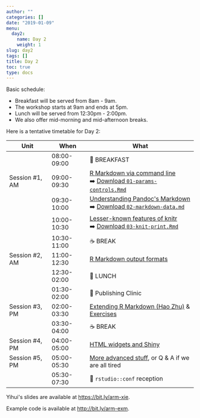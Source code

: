 ```yaml
---
author: ""
categories: []
date: "2019-01-09"
menu:
  day2:
    name: Day 2
    weight: 1
slug: day2
tags: []
title: Day 2
toc: true
type: docs
---
```


Basic schedule:

- Breakfast will be served from 8am - 9am. 
- The workshop starts at 9am and ends at 5pm.
- Lunch will be served from 12:30pm - 2:00pm.
- We also offer mid-morning and mid-afternoon breaks.

Here is a tentative timetable for Day 2:

| Unit          | When          | What   |
|---------------|---------------|--------|
|                | 08:00-09:00   |:doughnut: BREAKFAST|
| Session #1, AM  | 09:00-09:30   | [R Markdown via command line](https://bit.ly/arm-xie) <br> :arrow_right: [Download `01-params-controls.Rmd`](../../../yihui/01-params-controls.Rmd) |
|               | 09:30-10:00 | [Understanding Pandoc's Markdown](https://bit.ly/arm-xie#16) <br> :arrow_right: [Download `02-markdown-data.md`](../../../yihui/02-markdown-data.md)   |
|               | 10:00-10:30 | [Lesser-known features of knitr](https://bit.ly/arm-xie#39)  <br> :arrow_right: [Download `03-knit-print.Rmd`](../../../yihui/03-knit-print.Rmd)   |
|               | 10:30-11:00 |:coffee: BREAK   |
| Session #2, AM  | 11:00-12:30 | [R Markdown output formats](https://bit.ly/arm-xie#63) |
|               | 12:30-02:00  |:fork_and_knife: LUNCH |
|               | 01:30-02:00  |:rocket: Publishing Clinic |
| Session #3, PM  | 02:00-03:30   | [Extending R Markdown (Hao Zhu)](../../../slides/extend.html) & [Exercises](https://github.com/haozhu233/rstudioconf19_arm_workshop_extending_rmd/raw/master/extRmd_exercises.zip) |
|              | 03:30-04:00   |:coffee: BREAK   |
| Session #4, PM   | 04:00-05:00   | [HTML widgets and Shiny](https://bit.ly/arm-xie#82) |
| Session #5, PM  | 05:00-05:30  | [More advanced stuff](https://bit.ly/arm-xie#82), or Q & A if we are all tired |
|               |05:30-07:30 | :tropical_drink: `rstudio::conf` reception |

Yihui's slides are available at https://bit.ly/arm-xie.

Example code is available at http://bit.ly/arm-exm.
